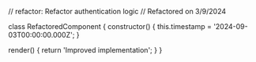 // refactor: Refactor authentication logic
// Refactored on 3/9/2024

class RefactoredComponent {
  constructor() {
    this.timestamp = '2024-09-03T00:00:00.000Z';
  }

  render() {
    return 'Improved implementation';
  }
}